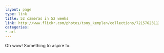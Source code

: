 ```yaml
---
layout: page
type: link
title: 52 cameras in 52 weeks
link: http://www.flickr.com/photos/tony_kemplen/collections/72157623113584240/
categories: 
- art
---
```

Oh wow! Something to aspire to.